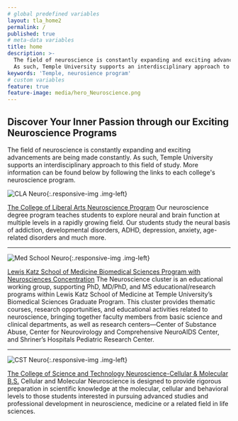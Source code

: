 ```yaml
---
# global predefined variables
layout: tla_home2
permalink: /
published: true
# meta-data variables
title: home
description: >-
  The field of neuroscience is constantly expanding and exciting advancements are being made constantly. 
  As such, Temple University supports an interdisciplinary approach to this field of study.
keywords: 'Temple, neurosience program'
# custom variables
feature: true
feature-image: media/hero_Neuroscience.png
---
```

## Discover Your Inner Passion through our Exciting Neuroscience Programs
The field of neuroscience is constantly expanding and exciting advancements are being made constantly. As such, Temple University supports an interdisciplinary approach to this field of study. More information can be found below by following the links to each college's neuroscience program.


![CLA Neuro]({{site.baseurl}}/media/cla2014c.jpg){:.responsive-img .img-left}

[The College of Liberal Arts Neuroscience Program](http://www.cla.temple.edu/neuroscience/)
Our neuroscience degree program teaches students to explore neural and brain function at multiple levels in a rapidly growing field. Our students study the neural basis of addiction, developmental disorders, ADHD, depression, anxiety, age-related disorders and much more.

___

![Med School Neuro]({{site.baseurl}}/media/med2014c.jpg){:.responsive-img .img-left}

[Lewis Katz School of Medicine Biomedical Sciences Program with Neurosciences Concentration](https://medicine.temple.edu/education/biomedical-sciences-graduate-program/areas-concentration/neurosciences)
The Neuroscience cluster is an educational working group, supporting PhD, MD/PhD, and MS educational/research programs within Lewis Katz School of Medicine at Temple University’s Biomedical Sciences Graduate Program. This cluster provides thematic courses, research opportunities, and educational activities related to neuroscience, bringing together faculty members from basic science and clinical departments, as well as research centers—Center of Substance Abuse, Center for Neurovirology and Comprehensive NeuroAIDS Center, and Shriner’s Hospitals Pediatric Research Center.

___

![CST Neuro]({{site.baseurl}}/media/cst2014c.jpg){:.responsive-img .img-left}

[The College of Science and Technology Neuroscience-Cellular & Molecular B.S.](https://cst.temple.edu/academics/undergraduate-majors-and-programs/neuroscience-cellular-and-molecular)
Cellular and Molecular Neuroscience is designed to provide rigorous preparation in scientific knowledge at the molecular, cellular and behavioral levels to those students interested in pursuing advanced studies and professional development in neuroscience, medicine or a related field in life sciences.

